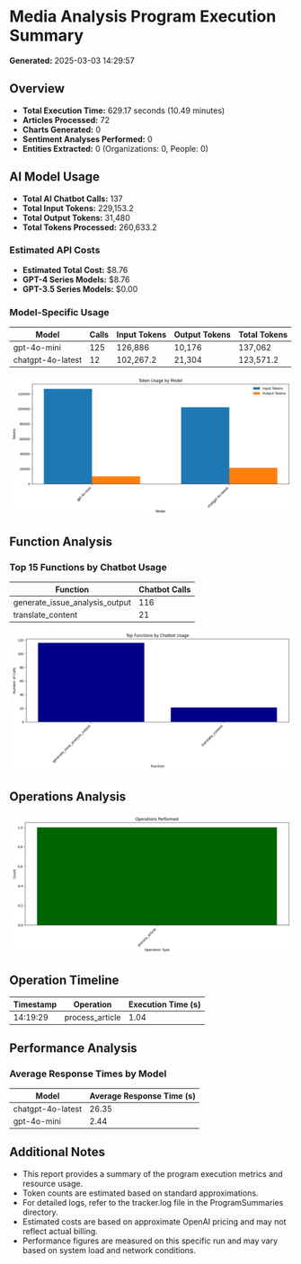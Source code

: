 # Media Analysis Program Execution Summary

**Generated:** 2025-03-03 14:29:57

## Overview

* **Total Execution Time:** 629.17 seconds (10.49 minutes)
* **Articles Processed:** 72
* **Charts Generated:** 0
* **Sentiment Analyses Performed:** 0
* **Entities Extracted:** 0 (Organizations: 0, People: 0)

## AI Model Usage

* **Total AI Chatbot Calls:** 137
* **Total Input Tokens:** 229,153.2
* **Total Output Tokens:** 31,480
* **Total Tokens Processed:** 260,633.2

### Estimated API Costs

* **Estimated Total Cost:** $8.76
* **GPT-4 Series Models:** $8.76
* **GPT-3.5 Series Models:** $0.00

### Model-Specific Usage

| Model | Calls | Input Tokens | Output Tokens | Total Tokens |
|-------|-------|--------------|---------------|-------------|
| gpt-4o-mini | 125 | 126,886 | 10,176 | 137,062 |
| chatgpt-4o-latest | 12 | 102,267.2 | 21,304 | 123,571.2 |

![Model Token Usage](model_usage_20250303_142957.png)

## Function Analysis

### Top 15 Functions by Chatbot Usage

| Function | Chatbot Calls |
|----------|---------------|
| generate_issue_analysis_output | 116 |
| translate_content | 21 |

![Function Calls](function_calls_20250303_142957.png)

## Operations Analysis

![Operations Performed](operations_20250303_142957.png)

## Operation Timeline

| Timestamp | Operation | Execution Time (s) |
|-----------|-----------|-------------------|
| 14:19:29 | process_article | 1.04 |

## Performance Analysis

### Average Response Times by Model

| Model | Average Response Time (s) |
|-------|--------------------------|
| chatgpt-4o-latest | 26.35 |
| gpt-4o-mini | 2.44 |

## Additional Notes

* This report provides a summary of the program execution metrics and resource usage.
* Token counts are estimated based on standard approximations.
* For detailed logs, refer to the tracker.log file in the ProgramSummaries directory.
* Estimated costs are based on approximate OpenAI pricing and may not reflect actual billing.
* Performance figures are measured on this specific run and may vary based on system load and network conditions.
